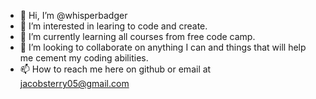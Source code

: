 - 👋 Hi, I’m @whisperbadger
- 👀 I’m interested in learing to code and create.
- 🌱 I’m currently learning all courses from free code camp.
- 💞️ I’m looking to collaborate on anything I can and things that will help me cement my coding abilities.
- 📫 How to reach me here on github or email at jacobsterry05@gmail.com

<!---
whisperbadger/whisperbadger is a ✨ special ✨ repository because its `README.md` (this file) appears on your GitHub profile.
You can click the Preview link to take a look at your changes.
--->
